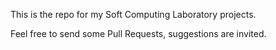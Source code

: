 This is the repo for my Soft Computing Laboratory projects.

Feel free to send some Pull Requests, suggestions are invited.

